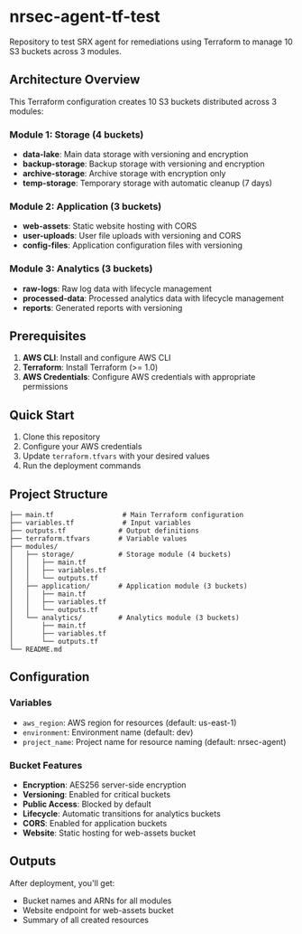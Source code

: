 # nrsec-agent-tf-test

Repository to test SRX agent for remediations using Terraform to manage 10 S3 buckets across 3 modules.

## Architecture Overview

This Terraform configuration creates 10 S3 buckets distributed across 3 modules:

### Module 1: Storage (4 buckets)
- **data-lake**: Main data storage with versioning and encryption
- **backup-storage**: Backup storage with versioning and encryption
- **archive-storage**: Archive storage with encryption only
- **temp-storage**: Temporary storage with automatic cleanup (7 days)

### Module 2: Application (3 buckets)
- **web-assets**: Static website hosting with CORS
- **user-uploads**: User file uploads with versioning and CORS
- **config-files**: Application configuration files with versioning

### Module 3: Analytics (3 buckets)
- **raw-logs**: Raw log data with lifecycle management
- **processed-data**: Processed analytics data with lifecycle management
- **reports**: Generated reports with versioning

## Prerequisites

1. **AWS CLI**: Install and configure AWS CLI
2. **Terraform**: Install Terraform (>= 1.0)
3. **AWS Credentials**: Configure AWS credentials with appropriate permissions

## Quick Start

1. Clone this repository
2. Configure your AWS credentials
3. Update `terraform.tfvars` with your desired values
4. Run the deployment commands

## Project Structure

```
├── main.tf                 # Main Terraform configuration
├── variables.tf            # Input variables
├── outputs.tf             # Output definitions
├── terraform.tfvars       # Variable values
├── modules/
│   ├── storage/           # Storage module (4 buckets)
│   │   ├── main.tf
│   │   ├── variables.tf
│   │   └── outputs.tf
│   ├── application/       # Application module (3 buckets)
│   │   ├── main.tf
│   │   ├── variables.tf
│   │   └── outputs.tf
│   └── analytics/         # Analytics module (3 buckets)
│       ├── main.tf
│       ├── variables.tf
│       └── outputs.tf
└── README.md
```

## Configuration

### Variables

- `aws_region`: AWS region for resources (default: us-east-1)
- `environment`: Environment name (default: dev)
- `project_name`: Project name for resource naming (default: nrsec-agent)

### Bucket Features

- **Encryption**: AES256 server-side encryption
- **Versioning**: Enabled for critical buckets
- **Public Access**: Blocked by default
- **Lifecycle**: Automatic transitions for analytics buckets
- **CORS**: Enabled for application buckets
- **Website**: Static hosting for web-assets bucket

## Outputs

After deployment, you'll get:
- Bucket names and ARNs for all modules
- Website endpoint for web-assets bucket
- Summary of all created resources
